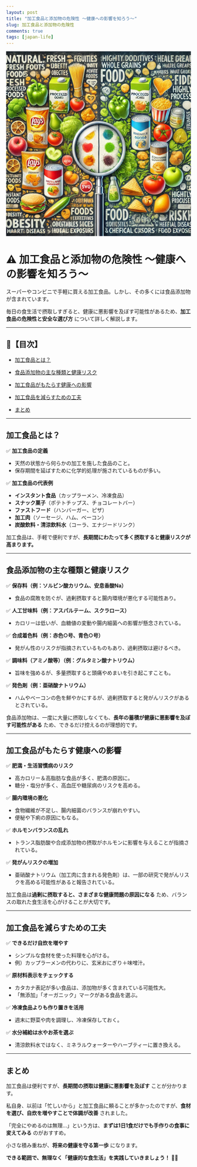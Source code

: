 ```yaml
---
layout: post
title: "加工食品と添加物の危険性 ～健康への影響を知ろう～"
slug: 加工食品と添加物の危険性
comments: true
tags: [japan-life]
---
```


![加工食品と添加物の危険性](/assets/img/20250215/03_01.webp) 


# ⚠️ 加工食品と添加物の危険性 ～健康への影響を知ろう～


スーパーやコンビニで手軽に買える加工食品。しかし、その多くには食品添加物が含まれています。


毎日の食生活で摂取しすぎると、健康に悪影響を及ぼす可能性があるため、**加工食品の危険性と安全な選び方** について詳しく解説します。


---


## 📌【目次】


- [加工食品とは？](#加工食品とは？)

- [食品添加物の主な種類と健康リスク](#食品添加物の主な種類と健康リスク)

- [加工食品がもたらす健康への影響](#加工食品がもたらす健康への影響)

- [加工食品を減らすための工夫](#加工食品を減らすための工夫)

- [まとめ](#まとめ)


---


## 加工食品とは？


✅ **加工食品の定義**

- 天然の状態から何らかの加工を施した食品のこと。
- 保存期間を延ばすために化学的処理が施されているものが多い。


✅ **加工食品の代表例**

- **インスタント食品**（カップラーメン、冷凍食品）
- **スナック菓子**（ポテトチップス、チョコレートバー）
- **ファストフード**（ハンバーガー、ピザ）
- **加工肉**（ソーセージ、ハム、ベーコン）
- **炭酸飲料・清涼飲料水**（コーラ、エナジードリンク）


加工食品は、手軽で便利ですが、**長期間にわたって多く摂取すると健康リスクが高まります。**


---


## 食品添加物の主な種類と健康リスク


✅ **保存料（例：ソルビン酸カリウム、安息香酸Na）**

- 食品の腐敗を防ぐが、過剰摂取すると腸内環境が悪化する可能性あり。


✅ **人工甘味料（例：アスパルテーム、スクラロース）**

- カロリーは低いが、血糖値の変動や腸内細菌への影響が懸念されている。


✅ **合成着色料（例：赤色○号、青色○号）**

- 発がん性のリスクが指摘されているものもあり、過剰摂取は避けるべき。


✅ **調味料（アミノ酸等）（例：グルタミン酸ナトリウム）**

- 旨味を強めるが、多量摂取すると頭痛やめまいを引き起こすことも。


✅ **発色剤（例：亜硝酸ナトリウム）**

- ハムやベーコンの色を鮮やかにするが、過剰摂取すると発がんリスクがあるとされている。


食品添加物は、一度に大量に摂取しなくても、**長年の蓄積が健康に悪影響を及ぼす可能性がある** ため、できるだけ控えるのが理想的です。


---


## 加工食品がもたらす健康への影響


✅ **肥満・生活習慣病のリスク**

- 高カロリー＆高脂肪な食品が多く、肥満の原因に。
- 糖分・塩分が多く、高血圧や糖尿病のリスクを高める。


✅ **腸内環境の悪化**

- 食物繊維が不足し、腸内細菌のバランスが崩れやすい。
- 便秘や下痢の原因にもなる。


✅ **ホルモンバランスの乱れ**

- トランス脂肪酸や合成添加物の摂取がホルモンに影響を与えることが指摘されている。


✅ **発がんリスクの増加**

- 亜硝酸ナトリウム（加工肉に含まれる発色剤）は、一部の研究で発がんリスクを高める可能性があると報告されている。


加工食品は**過剰に摂取すると、さまざまな健康問題の原因になる** ため、バランスの取れた食生活を心がけることが大切です。


---


## 加工食品を減らすための工夫


✅ **できるだけ自炊を増やす**

- シンプルな食材を使った料理を心がける。
- 例）カップラーメンの代わりに、玄米おにぎり＋味噌汁。


✅ **原材料表示をチェックする**

- カタカナ表記が多い食品は、添加物が多く含まれている可能性大。
- 「無添加」「オーガニック」マークがある食品を選ぶ。


✅ **冷凍食品よりも作り置きを活用**

- 週末に野菜や肉を調理し、冷凍保存しておく。


✅ **水分補給は水やお茶を選ぶ**

- 清涼飲料水ではなく、ミネラルウォーターやハーブティーに置き換える。


---


## まとめ


加工食品は便利ですが、**長期間の摂取は健康に悪影響を及ぼす** ことが分かります。


私自身、以前は「忙しいから」と加工食品に頼ることが多かったのですが、**食材を選び、自炊を増やすことで体調が改善** されました。


「完全にやめるのは無理…」という方は、**まずは1日1食だけでも手作りの食事に変えてみる** のがおすすめ。


小さな積み重ねが、**将来の健康を守る第一歩** になります。


**できる範囲で、無理なく「健康的な食生活」を実践していきましょう！** 🍏✨

